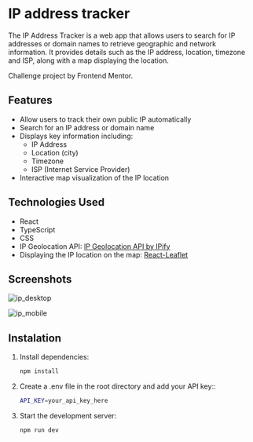 # IP address tracker

The IP Address Tracker is a web app that allows users to search for IP addresses or domain names to retrieve geographic and network information. It provides details such as the IP address, location, timezone and ISP, along with a map displaying the location.

Challenge project by Frontend Mentor.

## Features

- Allow users to track their own public IP automatically
- Search for an IP address or domain name
- Displays key information including:
   - IP Address
   - Location (city)
   - Timezone
   - ISP (Internet Service Provider)
- Interactive map visualization of the IP location

## Technologies Used

- React
- TypeScript
- CSS
- IP Geolocation API: [IP Geolocation API by IPify](https://geo.ipify.org/)
- Displaying the IP location on the map: [React-Leaflet](https://leafletjs.com/)

## Screenshots
![ip_desktop](https://github.com/user-attachments/assets/d158ccf7-6bd4-4de2-8bdd-5f4047d2835f)

![ip_mobile](https://github.com/user-attachments/assets/4db4ee55-eaa5-4164-a7d8-92b0b347ae2c)


## Instalation

1. Install dependencies:

   ```sh
   npm install
   ```

2. Create a .env file in the root directory and add your API key::
   ```sh
   API_KEY=your_api_key_here
   ```

3. Start the development server:
   ```sh
   npm run dev
   ```
